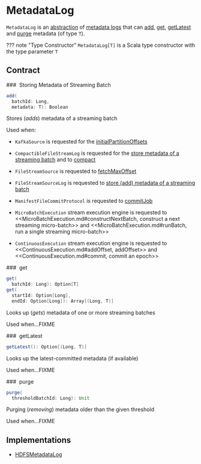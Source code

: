 # MetadataLog

`MetadataLog` is an [abstraction](#contract) of [metadata logs](#implementations) that can [add](#add), [get](#get), [getLatest](#getLatest) and [purge](#purge) metadata (of type `T`).

??? note "Type Constructor"
    `MetadataLog[T]` is a Scala type constructor with the type parameter `T`

## Contract

### <span id="add"> Storing Metadata of Streaming Batch

```scala
add(
  batchId: Long,
  metadata: T): Boolean
```

Stores (_adds_) metadata of a streaming batch

Used when:

* `KafkaSource` is requested for the [initialPartitionOffsets](kafka/KafkaSource.md#initialPartitionOffsets)

* `CompactibleFileStreamLog` is requested for the [store metadata of a streaming batch](datasources/file/CompactibleFileStreamLog.md#add) and to [compact](datasources/file/CompactibleFileStreamLog.md#compact)

* `FileStreamSource` is requested to [fetchMaxOffset](datasources/file/FileStreamSource.md#fetchMaxOffset)

* `FileStreamSourceLog` is requested to [store (add) metadata of a streaming batch](datasources/file/FileStreamSourceLog.md#add)

* `ManifestFileCommitProtocol` is requested to [commitJob](datasources/file/ManifestFileCommitProtocol.md#commitJob)

* `MicroBatchExecution` stream execution engine is requested to <<MicroBatchExecution.md#constructNextBatch, construct a next streaming micro-batch>> and <<MicroBatchExecution.md#runBatch, run a single streaming micro-batch>>

* `ContinuousExecution` stream execution engine is requested to <<ContinuousExecution.md#addOffset, addOffset>> and <<ContinuousExecution.md#commit, commit an epoch>>

### <span id="get"> get

```scala
get(
  batchId: Long): Option[T]
get(
  startId: Option[Long],
  endId: Option[Long]): Array[(Long, T)]
```

Looks up (_gets_) metadata of one or more streaming batches

Used when...FIXME

### <span id="getLatest"> getLatest

```scala
getLatest(): Option[(Long, T)]
```

Looks up the latest-committed metadata (if available)

Used when...FIXME

### <span id="purge"> purge

```scala
purge(
  thresholdBatchId: Long): Unit
```

Purging (_removing_) metadata older than the given threshold

Used when...FIXME

## Implementations

* [HDFSMetadataLog](HDFSMetadataLog.md)
